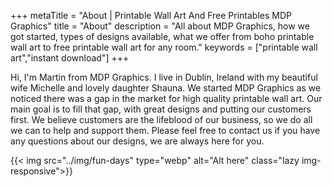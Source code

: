 +++
metaTitle = "About | Printable Wall Art And Free Printables MDP Graphics"
title = "About"
description = "All about MDP Graphics, how we got started, types of designs available, what we offer from boho printable wall art to free printable wall art for any room."
keywords = ["printable wall art","instant download"]
+++


Hi, I'm Martin from MDP Graphics. I live in Dublin, Ireland with my beautiful wife Michelle and lovely daughter Shauna. We started MDP Graphics as we noticed there was a gap in the market for high quality printable wall art. Our main goal is to fill that gap, with great designs and putting our customers first. We believe customers are the lifeblood of our business, so we do all we can to help and support them.  Please feel free to contact us if you have any questions about our designs, we are always here for you.


{{< img src="../img/fun-days" type="webp" alt="Alt here" class="lazy img-responsive">}}

